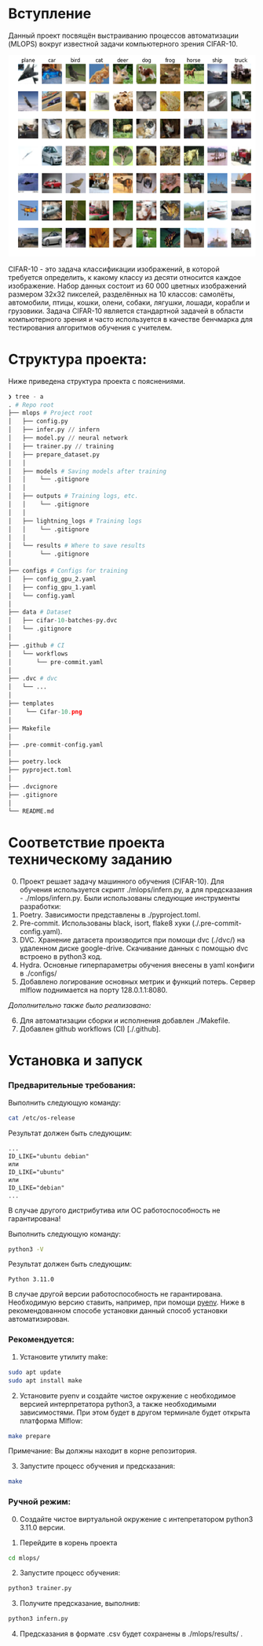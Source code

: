 # Вступление

Данный проект посвящён выстраиванию процессов автоматизации (MLOPS) вокруг известной задачи компьютерного зрения CIFAR-10.

![plot](./templates/Cifar-10.png)

CIFAR-10 - это задача классификации изображений, в которой требуется определить, к какому классу из десяти относится каждое изображение. Набор данных состоит из 60 000 цветных изображений размером 32x32 пикселей, разделённых на 10 классов: самолёты, автомобили, птицы, кошки, олени, собаки, лягушки, лошади, корабли и грузовики. Задача CIFAR-10 является стандартной задачей в области компьютерного зрения и часто используется в качестве бенчмарка для тестирования алгоритмов обучения с учителем.

# Структура проекта:
Ниже приведена структура проекта c пояснениями.
```python
❯ tree - a
. # Repo root
├── mlops # Project root
│   ├── config.py
│   ├── infer.py // infern
│   ├── model.py // neural network
│   ├── trainer.py // training
│   ├── prepare_dataset.py
│   │
│   ├── models # Saving models after training
│   │    └── .gitignore
│   │
│   ├── outputs # Training logs, etc.
│   │    └── .gitignore
│   │
│   ├── lightning_logs # Training logs
│   │    └── .gitignore
│   │
│   └── results # Where to save results
│        └── .gitignore
│
├── configs # Configs for training
│   ├── config_gpu_2.yaml
│   ├── config_gpu_1.yaml
│   └── config.yaml
│
├── data # Dataset
│   ├── cifar-10-batches-py.dvc
│   └── .gitignore
│
├── .github # CI
│   └── workflows
│       └── pre-commit.yaml
│
├── .dvc # dvc
│   └── ...
│
├── templates
│    └── Cifar-10.png
│
├── Makefile
│
├── .pre-commit-config.yaml
│
├── poetry.lock
├── pyproject.toml
│
├── .dvcignore
├── .gitignore
│
└── README.md
```

# Соответствие проекта техническому заданию

0. Проект решает задачу машинного обучения (CIFAR-10). Для обучения используется скрипт ./mlops/infern.py, а для предсказания - ./mlops/infern.py.
Были использованы следующие инструменты разработки:
1. Poetry. Зависимости представлены в ./pyproject.toml.
2. Pre-commit. Использованы black, isort, flake8 хуки (./.pre-commit-config.yaml).
3. DVC. Хранение датасета производится при помощи dvc (./dvc/) на удаленном диске google-drive. Скачивание данных с помощью dvc встроено в python3 код.
4. Hydra. Основные гиперпараметры обучения внесены в yaml конфиги в ./configs/
5. Добавлено логирование основных метрик и функций потерь. Сервер mlflow поднимается на порту 128.0.1.1:8080.

*Дополнительно также было реализовано:*

6. Для автоматизации сборки и исполнения добавлен ./Makefile.
7. Добавлен github workflows (CI) [./.github].

# Установка и запуск

### Предварительные требования:

Выполнить следующую команду:
```bash
cat /etc/os-release
```
Результат должен быть следующим:
```plaintext
...
ID_LIKE="ubuntu debian"
или
ID_LIKE="ubuntu"
или
ID_LIKE="debian"
...
```
В случае другого дистрибутива или ОС работоспособность не гарантирована!



Выполнить следующую команду:
```bash
python3 -V
```
Результат должен быть следующим:
```
Python 3.11.0
```
В случае другой версии работоспособность не гарантирована. Необходимую версию ставить, например, при помощи [pyenv](https://github.com/pyenv/pyenv). Ниже в рекомендованном способе установки данный способ установки автоматизирован.

### Рекомендуется:

1. Установите утилиту make:
```bash
sudo apt update
sudo apt install make
```

2. Установите pyenv и создайте чистое окружение с необходимое версией интерпретатора python3, а также необходимыми зависимостями. При этом будет в другом терминале будет открыта платформа Mlflow:
```bash
make prepare
```
Примечание: Вы должны находит в корне репозитория.

3. Запустите процесс обучения и предсказания:
```bash
make
```

### Ручной режим:
0. Создайте чистое виртуальной окружение с интепретатором python3 3.11.0 версии.

1. Перейдите в корень проекта
```bash
cd mlops/
```
2. Запустите процесс обучения:
```bash
python3 trainer.py
```
3. Получите предсказание, выполнив:
```bash
python3 infern.py
```

4. Предсказания в формате .csv будет сохранены в ./mlops/results/ .
